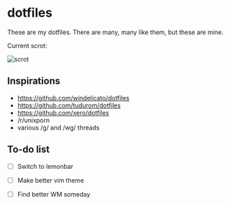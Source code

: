 # dotfiles

These are my dotfiles. There are many, many like them, but these are mine. 

Current scrot:

![scrot](https://0x0.st/TMF.png)

## Inspirations
* https://github.com/windelicato/dotfiles
* https://github.com/tudurom/dotfiles
* https://github.com/xero/dotfiles
* /r/unixporn
* various /g/ and /wg/ threads

## To-do list

- [ ] Switch to lemonbar

- [ ] Make better vim theme

- [ ] Find better WM someday
